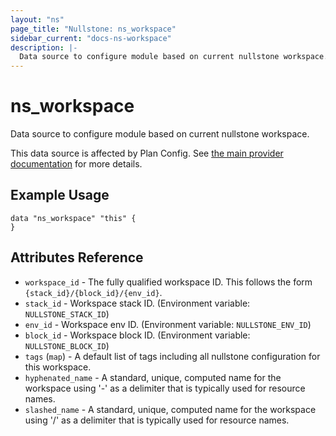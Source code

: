 ```yaml
---
layout: "ns"
page_title: "Nullstone: ns_workspace"
sidebar_current: "docs-ns-workspace"
description: |-
  Data source to configure module based on current nullstone workspace.
---
```


# ns_workspace

Data source to configure module based on current nullstone workspace.

This data source is affected by Plan Config. See [the main provider documentation](../index.html) for more details.

## Example Usage

```hcl
data "ns_workspace" "this" {
}
```

## Attributes Reference

* `workspace_id` - The fully qualified workspace ID. This follows the form `{stack_id}/{block_id}/{env_id}`.
* `stack_id` - Workspace stack ID. (Environment variable: `NULLSTONE_STACK_ID`)
* `env_id` - Workspace env ID. (Environment variable: `NULLSTONE_ENV_ID`)
* `block_id` - Workspace block ID. (Environment variable: `NULLSTONE_BLOCK_ID`)
* `tags` (`map`) - A default list of tags including all nullstone configuration for this workspace.
* `hyphenated_name` - A standard, unique, computed name for the workspace using '-' as a delimiter that is typically used for resource names.
* `slashed_name` - A standard, unique, computed name for the workspace using '/' as a delimiter that is typically used for resource names.
